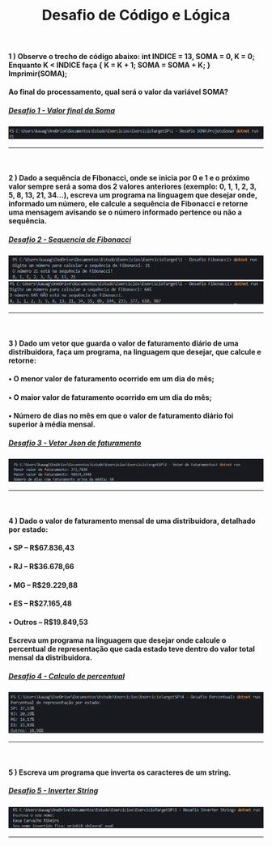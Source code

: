 <br><h1 align="center">Desafio de Código e Lógica</h1>
<br>

#### 1 ) Observe o trecho de código abaixo: int INDICE = 13, SOMA = 0, K = 0; Enquanto K < INDICE faça { K = K + 1; SOMA = SOMA + K; } Imprimir(SOMA);

#### Ao final do processamento, qual será o valor da variável SOMA?                                                                  
##### [Desafio 1 - Valor final da Soma](https://github.com/devkauacarvalho/DesafioTarget2/tree/main/1%20-%20Desafio%20SOMA)

[![](https://raw.githubusercontent.com/devkauacarvalho/DesafioTarget2/main/Imagens/printsoma.png)](https://raw.githubusercontent.com/devkauacarvalho/DesafioTarget2/main/Imagens/printsoma.png)
<hr>
<br>

#### 2 ) Dado a sequência de Fibonacci, onde se inicia por 0 e 1 e o próximo valor sempre será a soma dos 2 valores anteriores (exemplo: 0, 1, 1, 2, 3, 5, 8, 13, 21, 34...), escreva um programa na linguagem que desejar onde, informado um número, ele calcule a sequência de Fibonacci e retorne uma mensagem avisando se o número informado pertence ou não a sequência.

##### [Desafio 2 - Sequencia de Fibonacci](https://github.com/devkauacarvalho/DesafioTarget2/tree/main/2%20-%20Desafio%20Fibonacci)

[![](https://raw.githubusercontent.com/devkauacarvalho/DesafioTarget2/main/Imagens/printfibonacci1.png)](https://raw.githubusercontent.com/devkauacarvalho/DesafioTarget2/main/Imagens/printfibonacci1.png)
[![](https://raw.githubusercontent.com/devkauacarvalho/DesafioTarget2/main/Imagens/printfibonacci2.png)](https://raw.githubusercontent.com/devkauacarvalho/DesafioTarget2/main/Imagens/printfibonacci2.png)
<hr>
<br>

#### 3 ) Dado um vetor que guarda o valor de faturamento diário de uma distribuidora, faça um programa, na linguagem que desejar, que calcule e retorne:

#### • O menor valor de faturamento ocorrido em um dia do mês;
#### • O maior valor de faturamento ocorrido em um dia do mês;
#### • Número de dias no mês em que o valor de faturamento diário foi superior à média mensal.

##### [Desafio 3 - Vetor Json de faturamento](https://github.com/devkauacarvalho/DesafioTarget2/tree/main/3%20-%20Desafio%20Vetor%20Json)

[![](https://raw.githubusercontent.com/devkauacarvalho/DesafioTarget2/main/Imagens/printvetor.png)](https://raw.githubusercontent.com/devkauacarvalho/DesafioTarget2/main/Imagens/printvetor.png)
<hr>
<br>

#### 4 ) Dado o valor de faturamento mensal de uma distribuidora, detalhado por estado:

#### • SP – R$67.836,43
#### • RJ – R$36.678,66
#### • MG – R$29.229,88
#### • ES – R$27.165,48
#### • Outros – R$19.849,53

#### Escreva um programa na linguagem que desejar onde calcule o percentual de representação que cada estado teve dentro do valor total mensal da distribuidora.  

##### [Desafio 4 - Calculo de percentual](https://github.com/devkauacarvalho/DesafioTarget2/tree/main/4%20-%20Desafio%20Percentual)

[![](https://raw.githubusercontent.com/devkauacarvalho/DesafioTarget2/main/Imagens/printpercentual.png)](https://raw.githubusercontent.com/devkauacarvalho/DesafioTarget2/main/Imagens/printpercentual.png)
<hr>
<br>

#### 5 ) Escreva um programa que inverta os caracteres de um string.

##### [Desafio 5 - Inverter String](https://github.com/devkauacarvalho/DesafioTarget2/tree/main/5%20-%20Desafio%20Inverter%20String)

[![](https://raw.githubusercontent.com/devkauacarvalho/DesafioTarget2/main/Imagens/printinverterstring.png)](https://raw.githubusercontent.com/devkauacarvalho/DesafioTarget2/main/Imagens/printinverterstring.png)
<hr>
<br>
